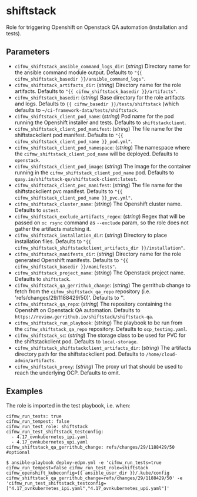 # shiftstack
Role for triggering Openshift on Openstack QA automation (installation and tests).

## Parameters
* `cifmw_shiftstack_ansible_command_logs_dir`: (*string*) Directory name for the ansible command module output. Defaults to `"{{ cifmw_shiftstack_basedir }}/ansible_command_logs"`.
* `cifmw_shiftstack_artifacts_dir`: (*string*) Directory name for the role artifacts. Defaults to `"{{ cifmw_shiftstack_basedir }}/artifacts"`.
* `cifmw_shiftstack_basedir`: (*string*) Base directory for the role artifacts and logs. Defaults to `{{ cifmw_basedir }}/tests/shiftstack` (which defaults to `~/ci-framework-data/tests/shiftstack`.
* `cifmw_shiftstack_client_pod_name`: (*string*) Pod name for the pod running the Openshift installer and tests. Defaults to `shiftstackclient`.
* `cifmw_shiftstack_client_pod_manifest`: (*string*) The file name for the shiftstackclient pod manifest. Defaults to `"{{ cifmw_shiftstack_client_pod_name }}_pod.yml"`.
* `cifmw_shiftstack_client_pod_namespace`: (*string*) The namespace where the `cifmw_shiftstack_client_pod_name` will be deployed. Defaults to `openstack`.
* `cifmw_shiftstack_client_pod_image`: (*string*) The image for the container running in the `cifmw_shiftstack_client_pod_name` pod. Defaults to `quay.io/shiftstack-qe/shiftstack-client:latest`.
* `cifmw_shiftstack_client_pvc_manifest`: (*string*) The file name for the shiftstackclient pvc manifest. Defaults to `"{{ cifmw_shiftstack_client_pod_name }}_pvc.yml"`.
* `cifmw_shiftstack_cluster_name`: (*string*) The Openshift cluster name. Defaults to `ostest`.
* `cifmw_shiftstack_exclude_artifacts_regex`: (*string*) Regex that will be passed on `oc rsync` command as `--exclude` param, so the role does not gather the artifacts matching it.
* `cifmw_shiftstack_installation_dir`: (*string*) Directory to place installation files. Defaults to `"{{ cifmw_shiftstack_shiftstackclient_artifacts_dir }}/installation"`.
* `cifmw_shiftstack_manifests_dir`: (*string*) Directory name for the role generated Openshift manifests. Defaults to `"{{ cifmw_shiftstack_basedir }}/manifests"`.
* `cifmw_shiftstack_project_name`: (*string*) The Openstack project name. Defaults to `shiftstack`.
* `cifmw_shiftstack_qa_gerrithub_change`: (*string*) The gerrithub change to fetch from the `cifmw_shiftstack_qa_repo` repository (i.e. 'refs/changes/29/1188429/50)'. Defaults to ''.
* `cifmw_shiftstack_qa_repo`: (*string*) The repository containing the Openshift on Openstack QA automation. Defaults to `https://review.gerrithub.io/shiftstack/shiftstack-qa`.
* `cifmw_shiftstack_run_playbook`: (*string*) The playbook to be run from the `cifmw_shiftstack_qa_repo` repository. Defaults to `ocp_testing.yaml`.
* `cifmw_shiftstack_sc`: (*string*) The storage class to be used for PVC for the shiftstackclient pod. Defaults to `local-storage`.
* `cifmw_shiftstack_shiftstackclient_artifacts_dir`: (*string*) The artifacts directory path for the shiftstackclient pod. Defaults to `/home/cloud-admin/artifacts`.
* `cifmw_shiftstack_proxy`: (*string*) The proxy url that should be used to reach the underlying OCP. Defaults to omit.

## Examples
The role is imported in the test playbook, i.e. when:
```
cifmw_run_tests: true
cifmw_run_tempest: false
cifmw_run_test_role: shiftstack
cifmw_run_test_shiftstack_testconfig:
  - 4.17_ovnkubernetes_ipi.yaml
  - 4.17_ovnkubernetes_upi.yaml
cifmw_shiftstack_qa_gerrithub_change: refs/changes/29/1188429/50 #optional

$ ansible-playbook deploy-edpm.yml -e 'cifmw_run_tests=true cifmw_run_tempest=false cifmw_run_test_role=shiftstack cifmw_openshift_kubeconfig={{ ansible_user_dir }}/.kube/config cifmw_shiftstack_qa_gerrithub_change=refs/changes/29/1188429/50' -e 'cifmw_run_test_shiftstack_testconfig=["4.17_ovnkubernetes_ipi.yaml","4.17_ovnkubernetes_upi.yaml"]'
```
